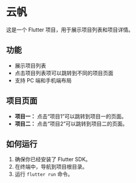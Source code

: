 # 云帆

这是一个 Flutter 项目，用于展示项目列表和项目详情。

## 功能

- 展示项目列表
- 点击项目列表项可以跳转到不同的项目页面
- 支持 PC 端和手机端布局

## 项目页面

- **项目一：** 点击“项目1”可以跳转到项目一的页面。
- **项目二：** 点击“项目2”可以跳转到项目二的页面。

## 如何运行

1. 确保你已经安装了 Flutter SDK。
2. 在终端中，导航到项目根目录。
3. 运行 `flutter run` 命令。
